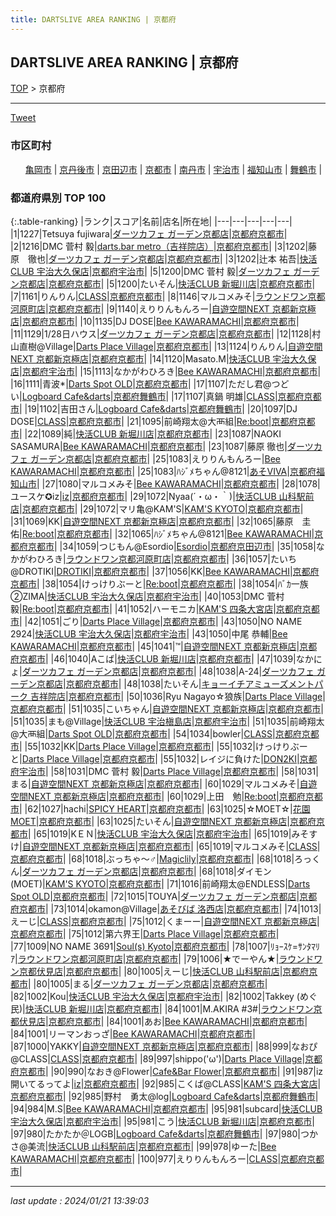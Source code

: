 ```yaml
---
title: DARTSLIVE AREA RANKING | 京都府
---
```

## DARTSLIVE AREA RANKING | 京都府

[TOP](/darts/rank/) > 京都府

___

<a href="https://twitter.com/share?ref_src=twsrc%5Etfw" data-text="DARTSLIVE AREA RANKING | 京都府" class="twitter-share-button" data-via="DARTSLIVE" data-hashtags="DARTSLIVE" data-related="DARTSLIVE" data-show-count="false">Tweet</a>

### 市区町村

<ul>
<li style="display: inline;"><a href="/darts/rank/京都府/亀岡市">亀岡市</a> |</li>
<li style="display: inline;"><a href="/darts/rank/京都府/京丹後市">京丹後市</a> |</li>
<li style="display: inline;"><a href="/darts/rank/京都府/京田辺市">京田辺市</a> |</li>
<li style="display: inline;"><a href="/darts/rank/京都府/京都市">京都市</a> |</li>
<li style="display: inline;"><a href="/darts/rank/京都府/南丹市">南丹市</a> |</li>
<li style="display: inline;"><a href="/darts/rank/京都府/宇治市">宇治市</a> |</li>
<li style="display: inline;"><a href="/darts/rank/京都府/福知山市">福知山市</a> |</li>
<li style="display: inline;"><a href="/darts/rank/京都府/舞鶴市">舞鶴市</a> |</li>

</ul>

### 都道府県別 TOP 100

{:.table-ranking}
|ランク|スコア|名前|店名|所在地|
|---|---|---|---|---|
|1|1227|Tetsuya fujiwara|<a href="https://search.dartslive.com/jp/shop/79bceb5448c481560d9b047a20a7ba1e">ダーツカフェ ガーデン京都店</a>|<a href="/darts/rank/京都府/京都市">京都府京都市</a>|
|2|1216|DMC 菅村 毅|<a href="https://search.dartslive.com/jp/shop/221d610969f83047a3f63593b5358cc4">darts.bar metro（吉祥院店）</a>|<a href="/darts/rank/京都府/京都市">京都府京都市</a>|
|3|1202|藤原　徹也|<a href="https://search.dartslive.com/jp/shop/79bceb5448c481560d9b047a20a7ba1e">ダーツカフェ ガーデン京都店</a>|<a href="/darts/rank/京都府/京都市">京都府京都市</a>|
|3|1202|辻本 祐吾|<a href="https://search.dartslive.com/jp/shop/bdf8d7cf6abe0c0b774c926eb736cb5a">快活CLUB 宇治大久保店</a>|<a href="/darts/rank/京都府/宇治市">京都府宇治市</a>|
|5|1200|DMC 菅村 毅|<a href="https://search.dartslive.com/jp/shop/79bceb5448c481560d9b047a20a7ba1e">ダーツカフェ ガーデン京都店</a>|<a href="/darts/rank/京都府/京都市">京都府京都市</a>|
|5|1200|たいそん|<a href="https://search.dartslive.com/jp/shop/7c75c165d5c50554f454cb89828a1cfe">快活CLUB 新堀川店</a>|<a href="/darts/rank/京都府/京都市">京都府京都市</a>|
|7|1161|りんりん|<a href="https://search.dartslive.com/jp/shop/d85322bd218cb5370d9b047a20a7ba1e">CLASS</a>|<a href="/darts/rank/京都府/京都市">京都府京都市</a>|
|8|1146|マルコメみそ|<a href="https://search.dartslive.com/jp/shop/70bdbd13258c95730d9b047a20a7ba1e">ラウンドワン京都河原町店</a>|<a href="/darts/rank/京都府/京都市">京都府京都市</a>|
|9|1140|えりりんもんろー|<a href="https://search.dartslive.com/jp/shop/a44dd09c08ff6858fec1ae84bb28bd87">自遊空間NEXT 京都新京極店</a>|<a href="/darts/rank/京都府/京都市">京都府京都市</a>|
|10|1135|DJ DOSE|<a href="https://search.dartslive.com/jp/shop/2551c643b8627ff90d9b047a20a7ba1e">Bee KAWARAMACHI</a>|<a href="/darts/rank/京都府/京都市">京都府京都市</a>|
|11|1129|1/28日ハウス|<a href="https://search.dartslive.com/jp/shop/79bceb5448c481560d9b047a20a7ba1e">ダーツカフェ ガーデン京都店</a>|<a href="/darts/rank/京都府/京都市">京都府京都市</a>|
|12|1128|村山直樹@Village|<a href="https://search.dartslive.com/jp/shop/96f727416d84b6cc0d9b047a20a7ba1e">Darts Place Village</a>|<a href="/darts/rank/京都府/京都市">京都府京都市</a>|
|13|1124|りんりん|<a href="https://search.dartslive.com/jp/shop/a44dd09c08ff6858fec1ae84bb28bd87">自遊空間NEXT 京都新京極店</a>|<a href="/darts/rank/京都府/京都市">京都府京都市</a>|
|14|1120|Masato.M|<a href="https://search.dartslive.com/jp/shop/bdf8d7cf6abe0c0b774c926eb736cb5a">快活CLUB 宇治大久保店</a>|<a href="/darts/rank/京都府/宇治市">京都府宇治市</a>|
|15|1113|なかがわひろき|<a href="https://search.dartslive.com/jp/shop/2551c643b8627ff90d9b047a20a7ba1e">Bee KAWARAMACHI</a>|<a href="/darts/rank/京都府/京都市">京都府京都市</a>|
|16|1111|青波*|<a href="https://search.dartslive.com/jp/shop/8b3b98363a30ece70d9b047a20a7ba1e">Darts Spot OLD</a>|<a href="/darts/rank/京都府/京都市">京都府京都市</a>|
|17|1107|ただし君@つどい|<a href="https://search.dartslive.com/jp/shop/932902b2c57debe4a3f63593b5358cc4">Logboard Cafe&darts</a>|<a href="/darts/rank/京都府/舞鶴市">京都府舞鶴市</a>|
|17|1107|真鍋 明雄|<a href="https://search.dartslive.com/jp/shop/d85322bd218cb5370d9b047a20a7ba1e">CLASS</a>|<a href="/darts/rank/京都府/京都市">京都府京都市</a>|
|19|1102|吉田さん|<a href="https://search.dartslive.com/jp/shop/932902b2c57debe4a3f63593b5358cc4">Logboard Cafe&darts</a>|<a href="/darts/rank/京都府/舞鶴市">京都府舞鶴市</a>|
|20|1097|DJ DOSE|<a href="https://search.dartslive.com/jp/shop/d85322bd218cb5370d9b047a20a7ba1e">CLASS</a>|<a href="/darts/rank/京都府/京都市">京都府京都市</a>|
|21|1095|前崎翔太@大襾組|<a href="https://search.dartslive.com/jp/shop/cd39ecb5b6aaf2920d9b047a20a7ba1e">Re:boot</a>|<a href="/darts/rank/京都府/京都市">京都府京都市</a>|
|22|1089|純|<a href="https://search.dartslive.com/jp/shop/7c75c165d5c50554f454cb89828a1cfe">快活CLUB 新堀川店</a>|<a href="/darts/rank/京都府/京都市">京都府京都市</a>|
|23|1087|NAOKI SASAMURA|<a href="https://search.dartslive.com/jp/shop/2551c643b8627ff90d9b047a20a7ba1e">Bee KAWARAMACHI</a>|<a href="/darts/rank/京都府/京都市">京都府京都市</a>|
|23|1087|藤原 徹也|<a href="https://search.dartslive.com/jp/shop/79bceb5448c481560d9b047a20a7ba1e">ダーツカフェ ガーデン京都店</a>|<a href="/darts/rank/京都府/京都市">京都府京都市</a>|
|25|1083|えりりんもんろー|<a href="https://search.dartslive.com/jp/shop/2551c643b8627ff90d9b047a20a7ba1e">Bee KAWARAMACHI</a>|<a href="/darts/rank/京都府/京都市">京都府京都市</a>|
|25|1083|ﾊｼﾞﾒちゃん@8121|<a href="https://search.dartslive.com/jp/shop/834560715049eea20d9b047a20a7ba1e">あそVIVA</a>|<a href="/darts/rank/京都府/福知山市">京都府福知山市</a>|
|27|1080|マルコメみそ|<a href="https://search.dartslive.com/jp/shop/2551c643b8627ff90d9b047a20a7ba1e">Bee KAWARAMACHI</a>|<a href="/darts/rank/京都府/京都市">京都府京都市</a>|
|28|1078|ユースケ✪iz|<a href="https://search.dartslive.com/jp/shop/af0fd4e4e74ccfb40d9b047a20a7ba1e">iz</a>|<a href="/darts/rank/京都府/京都市">京都府京都市</a>|
|29|1072|Nyaa(´・ω・｀)|<a href="https://search.dartslive.com/jp/shop/88e01b224b03d1e9fec1ae84bb28bd87">快活CLUB 山科駅前店</a>|<a href="/darts/rank/京都府/京都市">京都府京都市</a>|
|29|1072|マリ亀@KAM&#x27;S|<a href="https://search.dartslive.com/jp/shop/8fdddab754b34d2a0d9b047a20a7ba1e">KAM'S KYOTO</a>|<a href="/darts/rank/京都府/京都市">京都府京都市</a>|
|31|1069|KK|<a href="https://search.dartslive.com/jp/shop/a44dd09c08ff6858fec1ae84bb28bd87">自遊空間NEXT 京都新京極店</a>|<a href="/darts/rank/京都府/京都市">京都府京都市</a>|
|32|1065|藤原　圭佑|<a href="https://search.dartslive.com/jp/shop/cd39ecb5b6aaf2920d9b047a20a7ba1e">Re:boot</a>|<a href="/darts/rank/京都府/京都市">京都府京都市</a>|
|32|1065|ﾊｼﾞﾒちゃん@8121|<a href="https://search.dartslive.com/jp/shop/2551c643b8627ff90d9b047a20a7ba1e">Bee KAWARAMACHI</a>|<a href="/darts/rank/京都府/京都市">京都府京都市</a>|
|34|1059|つじもん@Esordio|<a href="https://search.dartslive.com/jp/shop/22d87ec6c621e9690d9b047a20a7ba1e">Esordio</a>|<a href="/darts/rank/京都府/京田辺市">京都府京田辺市</a>|
|35|1058|なかがわひろき|<a href="https://search.dartslive.com/jp/shop/70bdbd13258c95730d9b047a20a7ba1e">ラウンドワン京都河原町店</a>|<a href="/darts/rank/京都府/京都市">京都府京都市</a>|
|36|1057|たいち@DROTIKI|<a href="https://search.dartslive.com/jp/shop/1696e805e337838f0d9b047a20a7ba1e">DROTIKI</a>|<a href="/darts/rank/京都府/京都市">京都府京都市</a>|
|37|1056|KK|<a href="https://search.dartslive.com/jp/shop/2551c643b8627ff90d9b047a20a7ba1e">Bee KAWARAMACHI</a>|<a href="/darts/rank/京都府/京都市">京都府京都市</a>|
|38|1054|けっけりぶーと|<a href="https://search.dartslive.com/jp/shop/cd39ecb5b6aaf2920d9b047a20a7ba1e">Re:boot</a>|<a href="/darts/rank/京都府/京都市">京都府京都市</a>|
|38|1054|ﾊﾞｶ一族②ZIMA|<a href="https://search.dartslive.com/jp/shop/bdf8d7cf6abe0c0b774c926eb736cb5a">快活CLUB 宇治大久保店</a>|<a href="/darts/rank/京都府/宇治市">京都府宇治市</a>|
|40|1053|DMC 菅村 毅|<a href="https://search.dartslive.com/jp/shop/cd39ecb5b6aaf2920d9b047a20a7ba1e">Re:boot</a>|<a href="/darts/rank/京都府/京都市">京都府京都市</a>|
|41|1052|ハーモニカ|<a href="https://search.dartslive.com/jp/shop/547146bad04202140d9b047a20a7ba1e">KAM'S 四条大宮店</a>|<a href="/darts/rank/京都府/京都市">京都府京都市</a>|
|42|1051|ごり|<a href="https://search.dartslive.com/jp/shop/96f727416d84b6cc0d9b047a20a7ba1e">Darts Place Village</a>|<a href="/darts/rank/京都府/京都市">京都府京都市</a>|
|43|1050|NO NAME 2924|<a href="https://search.dartslive.com/jp/shop/bdf8d7cf6abe0c0b774c926eb736cb5a">快活CLUB 宇治大久保店</a>|<a href="/darts/rank/京都府/宇治市">京都府宇治市</a>|
|43|1050|中尾 恭輔|<a href="https://search.dartslive.com/jp/shop/2551c643b8627ff90d9b047a20a7ba1e">Bee KAWARAMACHI</a>|<a href="/darts/rank/京都府/京都市">京都府京都市</a>|
|45|1041|™️|<a href="https://search.dartslive.com/jp/shop/a44dd09c08ff6858fec1ae84bb28bd87">自遊空間NEXT 京都新京極店</a>|<a href="/darts/rank/京都府/京都市">京都府京都市</a>|
|46|1040|Aこば|<a href="https://search.dartslive.com/jp/shop/7c75c165d5c50554f454cb89828a1cfe">快活CLUB 新堀川店</a>|<a href="/darts/rank/京都府/京都市">京都府京都市</a>|
|47|1039|なかにょ|<a href="https://search.dartslive.com/jp/shop/79bceb5448c481560d9b047a20a7ba1e">ダーツカフェ ガーデン京都店</a>|<a href="/darts/rank/京都府/京都市">京都府京都市</a>|
|48|1038|A-24|<a href="https://search.dartslive.com/jp/shop/79bceb5448c481560d9b047a20a7ba1e">ダーツカフェ ガーデン京都店</a>|<a href="/darts/rank/京都府/京都市">京都府京都市</a>|
|48|1038|たいそん|<a href="https://search.dartslive.com/jp/shop/3a5c42b7a8a6458a0d9b047a20a7ba1e">キョーイチアミューズメントパーク 吉祥院店</a>|<a href="/darts/rank/京都府/京都市">京都府京都市</a>|
|50|1036|Ryu Nagayo☆狼族|<a href="https://search.dartslive.com/jp/shop/96f727416d84b6cc0d9b047a20a7ba1e">Darts Place Village</a>|<a href="/darts/rank/京都府/京都市">京都府京都市</a>|
|51|1035|こいちゃん|<a href="https://search.dartslive.com/jp/shop/a44dd09c08ff6858fec1ae84bb28bd87">自遊空間NEXT 京都新京極店</a>|<a href="/darts/rank/京都府/京都市">京都府京都市</a>|
|51|1035|まも@Village|<a href="https://search.dartslive.com/jp/shop/359ae28194664bab790ab824ce8730e5">快活CLUB 宇治槇島店</a>|<a href="/darts/rank/京都府/宇治市">京都府宇治市</a>|
|51|1035|前崎翔太@大襾組|<a href="https://search.dartslive.com/jp/shop/8b3b98363a30ece70d9b047a20a7ba1e">Darts Spot OLD</a>|<a href="/darts/rank/京都府/京都市">京都府京都市</a>|
|54|1034|bowler|<a href="https://search.dartslive.com/jp/shop/d85322bd218cb5370d9b047a20a7ba1e">CLASS</a>|<a href="/darts/rank/京都府/京都市">京都府京都市</a>|
|55|1032|KK|<a href="https://search.dartslive.com/jp/shop/96f727416d84b6cc0d9b047a20a7ba1e">Darts Place Village</a>|<a href="/darts/rank/京都府/京都市">京都府京都市</a>|
|55|1032|けっけりぶーと|<a href="https://search.dartslive.com/jp/shop/96f727416d84b6cc0d9b047a20a7ba1e">Darts Place Village</a>|<a href="/darts/rank/京都府/京都市">京都府京都市</a>|
|55|1032|レイジに負けた|<a href="https://search.dartslive.com/jp/shop/b94129d06d34d3dd0d9b047a20a7ba1e">DON2KI</a>|<a href="/darts/rank/京都府/宇治市">京都府宇治市</a>|
|58|1031|DMC 菅村 毅|<a href="https://search.dartslive.com/jp/shop/96f727416d84b6cc0d9b047a20a7ba1e">Darts Place Village</a>|<a href="/darts/rank/京都府/京都市">京都府京都市</a>|
|58|1031|まる|<a href="https://search.dartslive.com/jp/shop/a44dd09c08ff6858fec1ae84bb28bd87">自遊空間NEXT 京都新京極店</a>|<a href="/darts/rank/京都府/京都市">京都府京都市</a>|
|60|1029|マルコメみそ|<a href="https://search.dartslive.com/jp/shop/a44dd09c08ff6858fec1ae84bb28bd87">自遊空間NEXT 京都新京極店</a>|<a href="/darts/rank/京都府/京都市">京都府京都市</a>|
|60|1029|上田　勉|<a href="https://search.dartslive.com/jp/shop/cd39ecb5b6aaf2920d9b047a20a7ba1e">Re:boot</a>|<a href="/darts/rank/京都府/京都市">京都府京都市</a>|
|62|1027|hachi|<a href="https://search.dartslive.com/jp/shop/517f0158821205080d9b047a20a7ba1e">SPICY HEART</a>|<a href="/darts/rank/京都府/京都市">京都府京都市</a>|
|63|1025|☆MOET☆|<a href="https://search.dartslive.com/jp/shop/3937bb247de833f725d56fb0e5c39bac">花園MOET</a>|<a href="/darts/rank/京都府/京都市">京都府京都市</a>|
|63|1025|たいそん|<a href="https://search.dartslive.com/jp/shop/a44dd09c08ff6858fec1ae84bb28bd87">自遊空間NEXT 京都新京極店</a>|<a href="/darts/rank/京都府/京都市">京都府京都市</a>|
|65|1019|KＥＮ|<a href="https://search.dartslive.com/jp/shop/bdf8d7cf6abe0c0b774c926eb736cb5a">快活CLUB 宇治大久保店</a>|<a href="/darts/rank/京都府/宇治市">京都府宇治市</a>|
|65|1019|みそすけ|<a href="https://search.dartslive.com/jp/shop/a44dd09c08ff6858fec1ae84bb28bd87">自遊空間NEXT 京都新京極店</a>|<a href="/darts/rank/京都府/京都市">京都府京都市</a>|
|65|1019|マルコメみそ|<a href="https://search.dartslive.com/jp/shop/d85322bd218cb5370d9b047a20a7ba1e">CLASS</a>|<a href="/darts/rank/京都府/京都市">京都府京都市</a>|
|68|1018|ぶっちゃ〜♂|<a href="https://search.dartslive.com/jp/shop/4e8a318411db63ea25d56fb0e5c39bac">Magiclily</a>|<a href="/darts/rank/京都府/京都市">京都府京都市</a>|
|68|1018|ろっくん|<a href="https://search.dartslive.com/jp/shop/79bceb5448c481560d9b047a20a7ba1e">ダーツカフェ ガーデン京都店</a>|<a href="/darts/rank/京都府/京都市">京都府京都市</a>|
|68|1018|ダイモン(MOET)|<a href="https://search.dartslive.com/jp/shop/8fdddab754b34d2a0d9b047a20a7ba1e">KAM'S KYOTO</a>|<a href="/darts/rank/京都府/京都市">京都府京都市</a>|
|71|1016|前崎翔太@ENDLESS|<a href="https://search.dartslive.com/jp/shop/8b3b98363a30ece70d9b047a20a7ba1e">Darts Spot OLD</a>|<a href="/darts/rank/京都府/京都市">京都府京都市</a>|
|72|1015|TOUYA|<a href="https://search.dartslive.com/jp/shop/79bceb5448c481560d9b047a20a7ba1e">ダーツカフェ ガーデン京都店</a>|<a href="/darts/rank/京都府/京都市">京都府京都市</a>|
|73|1014|okamon@Village|<a href="https://search.dartslive.com/jp/shop/daa00575e4bcded90d9b047a20a7ba1e">あそびば 洛西店</a>|<a href="/darts/rank/京都府/京都市">京都府京都市</a>|
|74|1013|えーじ|<a href="https://search.dartslive.com/jp/shop/d85322bd218cb5370d9b047a20a7ba1e">CLASS</a>|<a href="/darts/rank/京都府/京都市">京都府京都市</a>|
|75|1012|くまーー|<a href="https://search.dartslive.com/jp/shop/a44dd09c08ff6858fec1ae84bb28bd87">自遊空間NEXT 京都新京極店</a>|<a href="/darts/rank/京都府/京都市">京都府京都市</a>|
|75|1012|第六界王|<a href="https://search.dartslive.com/jp/shop/96f727416d84b6cc0d9b047a20a7ba1e">Darts Place Village</a>|<a href="/darts/rank/京都府/京都市">京都府京都市</a>|
|77|1009|NO NAME 3691|<a href="https://search.dartslive.com/jp/shop/c0c234a1d757ee0e774c926eb736cb5a">Soul(s) Kyoto</a>|<a href="/darts/rank/京都府/京都市">京都府京都市</a>|
|78|1007|ﾘｮｰｽｹ=ｻﾝﾀﾏﾘｱ|<a href="https://search.dartslive.com/jp/shop/70bdbd13258c95730d9b047a20a7ba1e">ラウンドワン京都河原町店</a>|<a href="/darts/rank/京都府/京都市">京都府京都市</a>|
|79|1006|★でーやん★|<a href="https://search.dartslive.com/jp/shop/28e471a7620404010d9b047a20a7ba1e">ラウンドワン京都伏見店</a>|<a href="/darts/rank/京都府/京都市">京都府京都市</a>|
|80|1005|えーじ|<a href="https://search.dartslive.com/jp/shop/88e01b224b03d1e9fec1ae84bb28bd87">快活CLUB 山科駅前店</a>|<a href="/darts/rank/京都府/京都市">京都府京都市</a>|
|80|1005|まる|<a href="https://search.dartslive.com/jp/shop/79bceb5448c481560d9b047a20a7ba1e">ダーツカフェ ガーデン京都店</a>|<a href="/darts/rank/京都府/京都市">京都府京都市</a>|
|82|1002|Kou|<a href="https://search.dartslive.com/jp/shop/bdf8d7cf6abe0c0b774c926eb736cb5a">快活CLUB 宇治大久保店</a>|<a href="/darts/rank/京都府/宇治市">京都府宇治市</a>|
|82|1002|Takkey (めぐ民)|<a href="https://search.dartslive.com/jp/shop/7c75c165d5c50554f454cb89828a1cfe">快活CLUB 新堀川店</a>|<a href="/darts/rank/京都府/京都市">京都府京都市</a>|
|84|1001|M.AKIRA #3#|<a href="https://search.dartslive.com/jp/shop/28e471a7620404010d9b047a20a7ba1e">ラウンドワン京都伏見店</a>|<a href="/darts/rank/京都府/京都市">京都府京都市</a>|
|84|1001|あお|<a href="https://search.dartslive.com/jp/shop/2551c643b8627ff90d9b047a20a7ba1e">Bee KAWARAMACHI</a>|<a href="/darts/rank/京都府/京都市">京都府京都市</a>|
|84|1001|リーマンおっざ|<a href="https://search.dartslive.com/jp/shop/2551c643b8627ff90d9b047a20a7ba1e">Bee KAWARAMACHI</a>|<a href="/darts/rank/京都府/京都市">京都府京都市</a>|
|87|1000|YAKKY|<a href="https://search.dartslive.com/jp/shop/a44dd09c08ff6858fec1ae84bb28bd87">自遊空間NEXT 京都新京極店</a>|<a href="/darts/rank/京都府/京都市">京都府京都市</a>|
|88|999|なおぴ@CLASS|<a href="https://search.dartslive.com/jp/shop/d85322bd218cb5370d9b047a20a7ba1e">CLASS</a>|<a href="/darts/rank/京都府/京都市">京都府京都市</a>|
|89|997|shippo(&#x27;ω&#x27;)|<a href="https://search.dartslive.com/jp/shop/96f727416d84b6cc0d9b047a20a7ba1e">Darts Place Village</a>|<a href="/darts/rank/京都府/京都市">京都府京都市</a>|
|90|990|なおき@Flower|<a href="https://search.dartslive.com/jp/shop/f2e889f81f48e4f70d9b047a20a7ba1e">Cafe&Bar Flower</a>|<a href="/darts/rank/京都府/京都市">京都府京都市</a>|
|91|987|iz開いてるってよ|<a href="https://search.dartslive.com/jp/shop/af0fd4e4e74ccfb40d9b047a20a7ba1e">iz</a>|<a href="/darts/rank/京都府/京都市">京都府京都市</a>|
|92|985|こくば@CLASS|<a href="https://search.dartslive.com/jp/shop/547146bad04202140d9b047a20a7ba1e">KAM'S 四条大宮店</a>|<a href="/darts/rank/京都府/京都市">京都府京都市</a>|
|92|985|野村　勇太@log|<a href="https://search.dartslive.com/jp/shop/932902b2c57debe4a3f63593b5358cc4">Logboard Cafe&darts</a>|<a href="/darts/rank/京都府/舞鶴市">京都府舞鶴市</a>|
|94|984|M.S|<a href="https://search.dartslive.com/jp/shop/2551c643b8627ff90d9b047a20a7ba1e">Bee KAWARAMACHI</a>|<a href="/darts/rank/京都府/京都市">京都府京都市</a>|
|95|981|subcard|<a href="https://search.dartslive.com/jp/shop/bdf8d7cf6abe0c0b774c926eb736cb5a">快活CLUB 宇治大久保店</a>|<a href="/darts/rank/京都府/宇治市">京都府宇治市</a>|
|95|981|こう|<a href="https://search.dartslive.com/jp/shop/7c75c165d5c50554f454cb89828a1cfe">快活CLUB 新堀川店</a>|<a href="/darts/rank/京都府/京都市">京都府京都市</a>|
|97|980|たかたか＠LOGB|<a href="https://search.dartslive.com/jp/shop/932902b2c57debe4a3f63593b5358cc4">Logboard Cafe&darts</a>|<a href="/darts/rank/京都府/舞鶴市">京都府舞鶴市</a>|
|97|980|つかさ@美流|<a href="https://search.dartslive.com/jp/shop/88e01b224b03d1e9fec1ae84bb28bd87">快活CLUB 山科駅前店</a>|<a href="/darts/rank/京都府/京都市">京都府京都市</a>|
|99|978|ゆーた|<a href="https://search.dartslive.com/jp/shop/2551c643b8627ff90d9b047a20a7ba1e">Bee KAWARAMACHI</a>|<a href="/darts/rank/京都府/京都市">京都府京都市</a>|
|100|977|えりりんもんろー|<a href="https://search.dartslive.com/jp/shop/d85322bd218cb5370d9b047a20a7ba1e">CLASS</a>|<a href="/darts/rank/京都府/京都市">京都府京都市</a>|





___

_last update : 2024/01/21 13:39:03_


<script src="https://cdnjs.cloudflare.com/ajax/libs/jquery/3.6.1/jquery.min.js" integrity="sha512-aVKKRRi/Q/YV+4mjoKBsE4x3H+BkegoM/em46NNlCqNTmUYADjBbeNefNxYV7giUp0VxICtqdrbqU7iVaeZNXA==" crossorigin="anonymous" referrerpolicy="no-referrer"></script>
<script src="https://cdnjs.cloudflare.com/ajax/libs/jquery.tablesorter/2.31.3/js/jquery.tablesorter.min.js" integrity="sha512-qzgd5cYSZcosqpzpn7zF2ZId8f/8CHmFKZ8j7mU4OUXTNRd5g+ZHBPsgKEwoqxCtdQvExE5LprwwPAgoicguNg==" crossorigin="anonymous" referrerpolicy="no-referrer"></script>
<link rel="stylesheet" href="https://cdnjs.cloudflare.com/ajax/libs/jquery.tablesorter/2.31.3/css/theme.default.min.css" integrity="sha512-wghhOJkjQX0Lh3NSWvNKeZ0ZpNn+SPVXX1Qyc9OCaogADktxrBiBdKGDoqVUOyhStvMBmJQ8ZdMHiR3wuEq8+w==" crossorigin="anonymous" referrerpolicy="no-referrer" />
<script>
$(function() {
    $(".table-ranking").tablesorter({sortList:[[0, 0]]});
});
</script>

<script async src="https://platform.twitter.com/widgets.js" charset="utf-8"></script>
